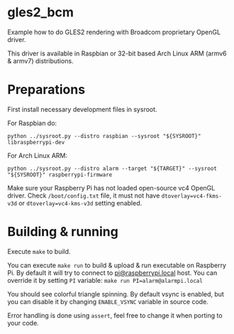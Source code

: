 # gles2_bcm

Example how to do GLES2 rendering with Broadcom proprietary OpenGL driver.

This driver is available in Raspbian or 32-bit based Arch Linux ARM (armv6 & armv7) distributions.

# Preparations

First install necessary development files in sysroot.

For Raspbian do:

    python ../sysroot.py --distro raspbian --sysroot "${SYSROOT}" libraspberrypi-dev

For Arch Linux ARM:

    python ../sysroot.py --distro alarm --target "${TARGET}" --sysroot "${SYSROOT}" raspberrypi-firmware

Make sure your Raspberry Pi has not loaded open-source vc4 OpenGL driver. Check `/boot/config.txt` file,
it must not have `dtoverlay=vc4-fkms-v3d` or `dtoverlay=vc4-kms-v3d` setting enabled.

# Building & running

Execute `make` to build.

You can execute `make run` to build & upload & run executable on Raspberry Pi. By default it will
try to connect to pi@raspberrypi.local host. You can override it by setting `PI` variable:
`make run PI=alarm@alarmpi.local`

You should see colorful triangle spinning. By default vsync is enabled, but you can disable it by changing
`ENABLE_VSYNC` variable in source code.

Error handling is done using `assert`, feel free to change it when porting to your code.
